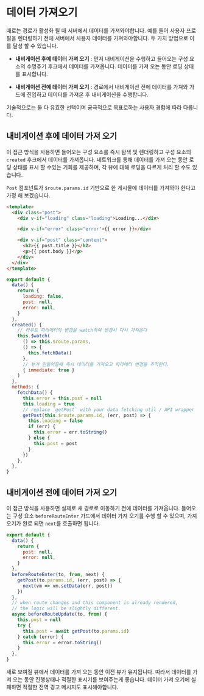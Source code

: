 # 데이터 가져오기

때로는 경로가 활성화 될 때 서버에서 데이터를 가져와야합니다. 예를 들어 사용자 프로필을 렌더링하기 전에 서버에서 사용자 데이터를 가져와야합니다. 두 가지 방법으로 이를 달성 할 수 있습니다.

- **내비게이션 후에 데이터 가져 오기** : 먼저 내비게이션을 수행하고 들어오는 구성 요소의 수명주기 후크에서 데이터를 가져옵니다. 데이터를 가져 오는 동안 로딩 상태를 표시합니다.

- **내비게이션 전에 데이터 가져 오기** : 경로에서 내비게이션 전에 데이터를 가져와 가드에 진입하고 데이터를 가져온 후 내비게이션을 수행합니다.

기술적으로는 둘 다 유효한 선택이며 궁극적으로 목표로하는 사용자 경험에 따라 다릅니다.


## 내비게이션 후에 데이터 가져 오기

이 접근 방식을 사용하면 들어오는 구성 요소를 즉시 탐색 및 렌더링하고 구성 요소의 `created` 후크에서 데이터를 가져옵니다. 네트워크를 통해 데이터를 가져 오는 동안 로딩 상태를 표시 할 수있는 기회를 제공하며, 각 뷰에 대해 로딩을 다르게 처리 할 수도 있습니다.

`Post` 컴포넌트가 `$route.params.id` 기반으로 한 게시물에  데이터를 가져와야  한다고 가정 해 보겠습니다.

```html
<template>
  <div class="post">
    <div v-if="loading" class="loading">Loading...</div>

    <div v-if="error" class="error">{{ error }}</div>

    <div v-if="post" class="content">
      <h2>{{ post.title }}</h2>
      <p>{{ post.body }}</p>
    </div>
  </div>
</template>
```

```js
export default {
  data() {
    return {
      loading: false,
      post: null,
      error: null,
    }
  },
  created() {
    // 라우트 파라메터의 변경을 watch하여 변경시 다시 가져온다
    this.$watch(
      () => this.$route.params,
      () => {
        this.fetchData()
      },
      // 뷰가 만들어질때 즉시 데이터를 가져오고 파라메터 변경을 추적한다.
      { immediate: true }
    )
  },
  methods: {
    fetchData() {
      this.error = this.post = null
      this.loading = true
      // replace `getPost` with your data fetching util / API wrapper
      getPost(this.$route.params.id, (err, post) => {
        this.loading = false
        if (err) {
          this.error = err.toString()
        } else {
          this.post = post
        }
      })
    },
  },
}
```

## 내비게이션 전에 데이터 가져 오기

이 접근 방식을 사용하면 실제로 새 경로로 이동하기 전에 데이터를 가져옵니다. 들어오는 구성 요소 `beforeRouteEnter` 가드에서 데이터 가져 오기를 수행 할 수 있으며,  가져 오기가 완료 되면  `next`를 호출하면 됩니다.

```js
export default {
  data() {
    return {
      post: null,
      error: null,
    }
  },
  beforeRouteEnter(to, from, next) {
    getPost(to.params.id, (err, post) => {
      next(vm => vm.setData(err, post))
    })
  },
  // when route changes and this component is already rendered,
  // the logic will be slightly different.
  async beforeRouteUpdate(to, from) {
    this.post = null
    try {
      this.post = await getPost(to.params.id)
    } catch (error) {
      this.error = error.toString()
    }
  },
}
```

새로 보여질 뷰에서 데이터를 가져 오는 동안 이전 뷰가 유지됩니다. 따라서 데이터를 가져 오는 동안 진행상태나 적절한 표시기를 보여주는게 좋습니다.  데이터 가져 오기에 실패하면 적절한  전역 경고 메시지도 표시해야합니다.

<!-- ### Using Composition API -->

<!-- TODO: -->
